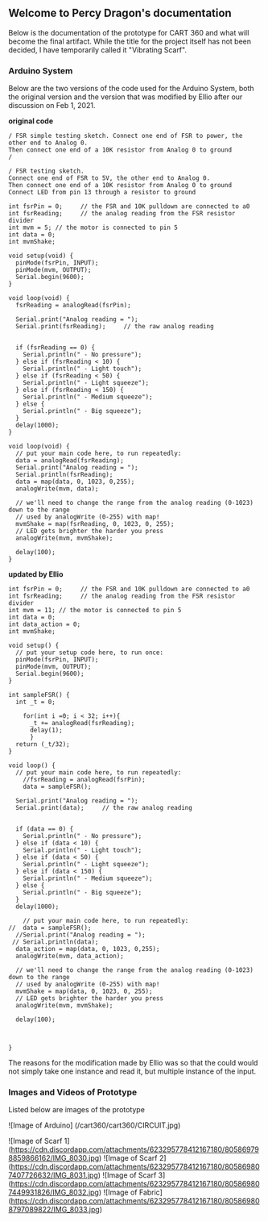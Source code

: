 ## Welcome to Percy Dragon's documentation

Below is the documentation of the prototype for CART 360 and what will become the final artifact.
While the title for the project itself has not been decided, I have temporarily called it "Vibrating Scarf".

### Arduino System
Below are the two versions of the code used for the Arduino System, both the original version and the version that was modified by Ellio after our discussion on Feb 1, 2021.

**original code**
```
/ FSR simple testing sketch. Connect one end of FSR to power, the other end to Analog 0.
Then connect one end of a 10K resistor from Analog 0 to ground
/

/ FSR testing sketch.
Connect one end of FSR to 5V, the other end to Analog 0.
Then connect one end of a 10K resistor from Analog 0 to ground
Connect LED from pin 13 through a resistor to ground

int fsrPin = 0;     // the FSR and 10K pulldown are connected to a0
int fsrReading;     // the analog reading from the FSR resistor divider
int mvm = 5; // the motor is connected to pin 5
int data = 0;
int mvmShake;

void setup(void) {
  pinMode(fsrPin, INPUT);
  pinMode(mvm, OUTPUT);
  Serial.begin(9600);
}

void loop(void) {
  fsrReading = analogRead(fsrPin);

  Serial.print("Analog reading = ");
  Serial.print(fsrReading);     // the raw analog reading


  if (fsrReading == 0) {
    Serial.println(" - No pressure");
  } else if (fsrReading < 10) {
    Serial.println(" - Light touch");
  } else if (fsrReading < 50) {
    Serial.println(" - Light squeeze");
  } else if (fsrReading < 150) {
    Serial.println(" - Medium squeeze");
  } else {
    Serial.println(" - Big squeeze");
  }
  delay(1000);
}

void loop(void) {
  // put your main code here, to run repeatedly:
  data = analogRead(fsrReading);
  Serial.print("Analog reading = ");
  Serial.println(fsrReading);
  data = map(data, 0, 1023, 0,255);
  analogWrite(mvm, data);

  // we'll need to change the range from the analog reading (0-1023) down to the range
  // used by analogWrite (0-255) with map!
  mvmShake = map(fsrReading, 0, 1023, 0, 255);
  // LED gets brighter the harder you press
  analogWrite(mvm, mvmShake);

  delay(100);
}
```


**updated by Ellio**
```
int fsrPin = 0;     // the FSR and 10K pulldown are connected to a0
int fsrReading;     // the analog reading from the FSR resistor divider
int mvm = 11; // the motor is connected to pin 5
int data = 0;
int data_action = 0;
int mvmShake;

void setup() {
  // put your setup code here, to run once:
  pinMode(fsrPin, INPUT);
  pinMode(mvm, OUTPUT);
  Serial.begin(9600);
}

int sampleFSR() {
  int _t = 0;

    for(int i =0; i < 32; i++){
      _t += analogRead(fsrReading);
      delay(1);
      }
  return (_t/32);
}

void loop() {
  // put your main code here, to run repeatedly:
    //fsrReading = analogRead(fsrPin);
    data = sampleFSR();

  Serial.print("Analog reading = ");
  Serial.print(data);     // the raw analog reading


  if (data == 0) {
    Serial.println(" - No pressure");
  } else if (data < 10) {
    Serial.println(" - Light touch");
  } else if (data < 50) {
    Serial.println(" - Light squeeze");
  } else if (data < 150) {
    Serial.println(" - Medium squeeze");
  } else {
    Serial.println(" - Big squeeze");
  }
  delay(1000);

    // put your main code here, to run repeatedly:
//  data = sampleFSR();
  //Serial.print("Analog reading = ");
 // Serial.println(data);
  data_action = map(data, 0, 1023, 0,255);
  analogWrite(mvm, data_action);

  // we'll need to change the range from the analog reading (0-1023) down to the range
  // used by analogWrite (0-255) with map!
  mvmShake = map(data, 0, 1023, 0, 255);
  // LED gets brighter the harder you press
  analogWrite(mvm, mvmShake);

  delay(100);



}

```
The reasons for the modification made by Ellio was so that the could would not simply take one instance and read it, but multiple instance of the input.

### Images and Videos of Prototype
Listed below are images of the prototype

![Image of Arduino]
(/cart360/cart360/CIRCUIT.jpg)

![Image of Scarf 1]
(https://cdn.discordapp.com/attachments/623295778412167180/805869798859866162/IMG_8030.jpg)
![Image of Scarf 2]
(https://cdn.discordapp.com/attachments/623295778412167180/805869807407726632/IMG_8031.jpg)
![Image of Scarf 3]
(https://cdn.discordapp.com/attachments/623295778412167180/805869807449931826/IMG_8032.jpg)
![Image of Fabric]
(https://cdn.discordapp.com/attachments/623295778412167180/805869808797089822/IMG_8033.jpg)
